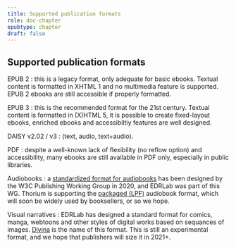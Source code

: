 ```yaml
---
title: Supported publication formats
role: doc-chapter
epubtype: chapter
draft: false
---
```


## Supported publication formats

EPUB 2
:   this is a legacy format, only adequate for basic ebooks. Textual
    content is formatted in XHTML 1 and no multimedia feature is
    supported. EPUB 2 ebooks are still accessible if properly formatted.

EPUB 3
:   this is the recommended format for the 21st century. Textual content
    is formatted in (X)HTML 5, it is possible to create fixed-layout
    ebooks, enriched ebooks and accessibiltiy features are well
    designed.

DAISY v2.02 / v3
:   (text, audio, text+audio).

PDF
:   despite a well-known lack of flexibility (no reflow option) and
    accessibility, many ebooks are still available in PDF only,
    especially in public libraries.

Audiobooks
:   a [standardized format for
    audiobooks](https://www.w3.org/TR/audiobooks/) has been designed by
    the W3C Publishing Working Group in 2020, and EDRLab was part of
    this WG. Thorium is supporting the [packaged
    (LPF)](https://www.w3.org/TR/lpf/) audiobook format, which will soon
    be widely used by booksellers, or so we hope.

Visual narratives
:   EDRLab has designed a standard format for comics, manga, webtoons
    and other styles of digital works based on sequances of images.
    [Divina](https://www.edrlab.org/open-standards/) is the name of this
    format. This is still an experimental format, and we hope that
    publishers will size it in 2021+.
